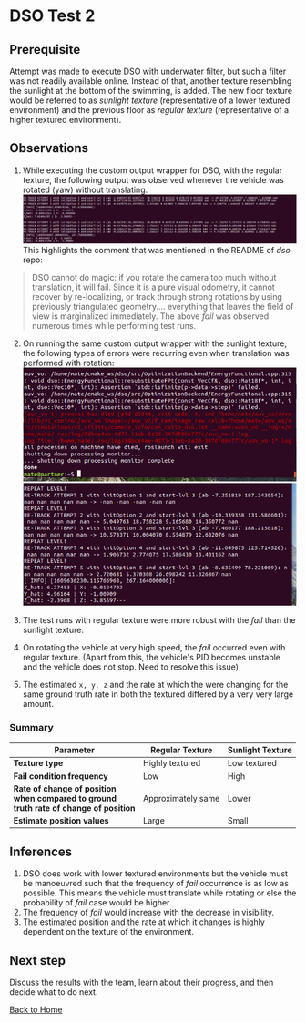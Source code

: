 # DSO Test 2

## Prerequisite
Attempt was made to execute DSO with underwater filter, but such a filter was not readily available online. Instead of that, another texture resembling the sunlight at the bottom of the swimming, is added. The new floor texture would be referred to as *sunlight texture* (representative of a lower textured environment) and the previous floor as *regular texture* (representative of a higher textured environment).

## Observations
1. While executing the custom output wrapper for DSO, with the regular texture, the following output was observed whenever the vehicle was rotated (yaw) without translating. 
![dos_test2_1](../multimedia/dso_test2_1.png)
This highlights the comment that was mentioned in the README of *dso* repo:
> DSO cannot do magic: if you rotate the camera too much without translation, it will fail. Since it is a pure visual odometry, it cannot recover by re-localizing, or track through strong rotations by using previously triangulated geometry.... everything that leaves the field of view is marginalized immediately.
The above *fail* was observed numerous times while performing test runs.

2. On running the same custom output wrapper with the sunlight texture, the following types of errors were recurring even when translation was performed with rotation:
![dos_test2_2](../multimedia/dso_test2_2.png)
![dos_test2](../multimedia/dso_test2.png)

3. The test runs with regular texture were more robust with the *fail* than the sunlight texture.
4. On rotating the vehicle at very high speed, the *fail* occurred even with regular texture. (Apart from this, the vehicle's PID becomes unstable and the vehicle does not stop. Need to resolve this issue)
5. The estimated `x, y, z` and the rate at which the were changing for the same ground truth rate in both the textured differed by a very very large amount.

### Summary
| Parameter | Regular Texture | Sunlight Texture |
| --- | --- | --- |
| **Texture type** | Highly textured | Low textured |
| **Fail condition frequency** | Low | High |
| **Rate of change of position** <br> **when compared to ground** <br> **truth rate of change of position** | Approximately same | Lower |
| **Estimate position values**  | Large | Small |

## Inferences
1. DSO does work with lower textured environments but the vehicle must be manoeuvred such that the frequency of *fail* occurrence is as low as possible. This means the vehicle must translate while rotating or else the probability of *fail* case would be higher.
2. The frequency of *fail* would increase with the decrease in visibility.
3. The estimated position and the rate at which it changes is highly dependent on the texture of the environment.

## Next step
Discuss the results with the team, learn about their progress, and then decide what to do next.

[Back to Home](./Home.md)